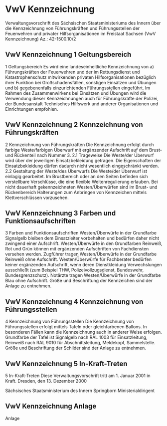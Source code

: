 # VwV Kennzeichnung

Verwaltungsvorschrift des Sächsischen Staatsministeriums des Innern über die Kennzeichnung von Führungskräften und Führungsstellen der Feuerwehren und privater Hilfsorganisationen im Freistaat Sachsen (VwV Kennzeichnung) Az.: 42-1500.10/2

## VwV Kennzeichnung 1 Geltungsbereich

1 Geltungsbereich
 Es wird eine landeseinheitliche Kennzeichnung von a) Führungskräften der Feuerwehren und der im Rettungsdienst und Katastrophenschutz mitwirkenden privaten Hilfsorganisationen bezüglich ihrer Funktion bei Großschadensfällen, sonstigen Einsätzen und Übungen und b) gegebenenfalls einzurichtenden Führungsstellen eingeführt. 
           Im Rahmen des Zusammenwirkens bei Einsätzen und Übungen wird die Verwendung dieser Kennzeichnungen auch für Führungskräfte der Polizei, der Bundesanstalt Technisches Hilfswerk und anderer Organisationen und Einrichtungen empfohlen. 
## VwV Kennzeichnung 2 Kennzeichnung von Führungskräften

2 Kennzeichnung von Führungskräften
 Die Kennzeichnung erfolgt durch farbige Weste/farbigen Überwurf mit ergänzender Aufschrift auf dem Brust- und Rückenteil nach Nummer 3. 2.1 Trageweise
 Die Weste/der Überwurf wird über der jeweiligen Einsatzbekleidung getragen. Die Eigenschaften der Einsatzbekleidung dürfen dadurch nicht wesentlich eingeschränkt werden. 2.2 Gestaltung der Weste/des Überwurfs
 Die Weste/der Überwurf ist einlagig gearbeitet. Im Brustbereich oder an den Seiten befinden sich verstellbare Verschlüsse, die eine flexible Weitenregulierung erlauben. Bei nicht dauerhaft gekennzeichneten Westen/Überwürfen sind im Brust- und Rückenbereich Halterungen zum Anbringen von Kennzeichen mittels Klettverschlüssen vorzusehen. 
## VwV Kennzeichnung 3 Farben und Funktionsaufschriften

3 Farben und Funktionsaufschriften Westen/Überwürfe in der Grundfarbe Signalgelb bleiben dem Einsatzleiter vorbehalten und bedürfen daher nicht zwingend einer Aufschrift. 
           Westen/Überwürfe in den Grundfarben Reinweiß, Rot und Grün können mit ergänzenden Aufschriften von Fachdiensten versehen werden. 
           Zugführer tragen Westen/Überwürfe in der Grundfarbe Reinweiß ohne Aufschrift. 
           Westen/Überwürfe für Fachberater bedürfen keiner ergänzenden Aufschrift, wenn deren Dienstkleidung Verwechslungen ausschließt (zum Beispiel THW, Polizeivollzugsdienst, Bundeswehr, Bundesgrenzschutz). 
           Notärzte tragen Westen/Überwürfe in der Grundfarbe Blau ohne Aufschrift. 
           Größe und Beschriftung der Kennzeichen sind der Anlage zu entnehmen. 
## VwV Kennzeichnung 4 Kennzeichnung von Führungsstellen

4 Kennzeichnung von Führungsstellen
 Die Kennzeichnung von Führungsstellen erfolgt mittels Tafeln oder gleichfarbenen Ballons. In besonderen Fällen kann die Kennzeichnung auch in anderer Weise erfolgen. Grundfarbe der Tafel ist Signalgelb nach RAL 1003 für Einsatzleitung, Reinweiß nach RAL 9010 für Abschnittsleitung, Meldekopf, Sammelstelle. 
           Größe und Beschriftung der Schilder sind der Anlage zu entnehmen. 
## VwV Kennzeichnung 5 In-Kraft-Treten

5 In-Kraft-Treten
 Diese Verwaltungsvorschrift tritt am 1. Januar 2001 in Kraft. Dresden, den 13. Dezember 2000

Sächsisches Staatsministerium des Innern 
         Springborn 
         Ministerialdirigent


## VwV Kennzeichnung Anlage

Anlage

